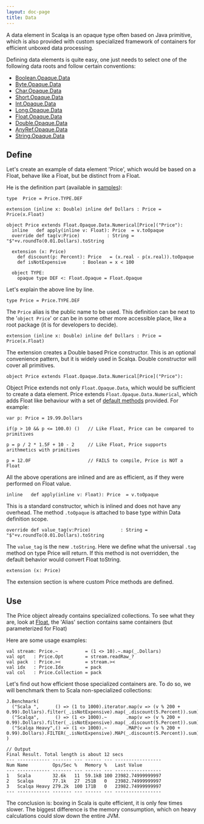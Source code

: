 ```yaml
---
layout: doc-page
title: Data
---
```


A data element in Scalqa is an opaque type often based on Java primitive, which is also provided with custom 
specialized framework of containers for efficient unboxed data processing.  

Defining data elements is quite easy, one just needs to select one of the following data roots and follow certain conventions:

- [Boolean.Opaque.Data](../../api/scalqa/lang/boolean/opaque/Data.html)
- [Byte.Opaque.Data](../../api/scalqa/lang/byte/opaque/Data.html) 
- [Char.Opaque.Data](../../api/scalqa/lang/char/opaque/Data.html) 
- [Short.Opaque.Data](../../api/scalqa/lang/short/opaque/Data.html) 
- [Int.Opaque.Data](../../api/scalqa/lang/int/opaque/Data.html) 
- [Long.Opaque.Data](../../api/scalqa/lang/long/opaque/Data.html) 
- [Float.Opaque.Data](../../api/scalqa/lang/float/opaque/Data.html) 
- [Double.Opaque.Data](../../api/scalqa/lang/double/opaque/Data.html) 
- [AnyRef.Opaque.Data](../../api/scalqa/lang/anyref/opaque/Data.html) 
- [String.Opaque.Data](../../api/scalqa/lang/string/opaque/Data.html) 

## Define

Let's create an example of data element 'Price', which would be based on a Float, behave like a Float, but be distinct from a Float.

He is the definition part (available in [samples](https://github.com/scalqa/samples/blob/master/src/example/data/PriceData.scala)):
```
type  Price = Price.TYPE.DEF

extension (inline x: Double) inline def Dollars : Price = Price(x.Float)

object Price extends Float.Opaque.Data.Numerical[Price]("Price"):
  inline   def apply(inline v: Float): Price  = v.toOpaque
  override def tag(v:Price)          : String =  "$"+v.roundTo(0.01.Dollars).toString

  extension (x: Price)
    def discount(p: Percent): Price   = (x.real - p(x.real)).toOpaque
    def isNotExpensive      : Boolean = x < 100

  object TYPE:
    opaque type DEF <: Float.Opaque = Float.Opaque

```
Let's explain the above line by line.  
```  
type Price = Price.TYPE.DEF
```
The `Price` alias is the public name to be used. This definition can be next to the '`object Price`' or can be in some other 
more accessible place, like a root package (it is for developers to decide).

```  
extension (inline x: Double) inline def Dollars : Price = Price(x.Float)
```  
The extension creates a Double based Price constructor. This is an optional convenience pattern, but it is widely used in Scalqa. 
Double constructor will cover all primitives. 

```  
object Price extends Float.Opaque.Data.Numerical[Price]("Price"):
```  
Object Price extends not only `Float.Opaque.Data`, which would be sufficient to create a data element.
Price extends `Float.Opaque.Data.Numerical`, which adds Float like behaviour with a set of 
[default methods](../../api/scalqa/lang/float/opaque/data/Numerical$$_methods.html) provided. For example:
```
var p: Price = 19.99.Dollars

if(p > 10 && p <= 100.0) ()   // Like Float, Price can be compared to primitives   

p = p / 2 * 1.5F + 10 - 2     // Like Float, Price supports arithmetics with primitives

p = 12.0F                     // FAILS to compile, Price is NOT a Float
```
All the above operations are inlined and are as efficient, as if they were performed on Float value.

```
inline   def apply(inline v: Float): Price  = v.toOpaque
```
This is a standard constructor, which is inlined and does not have any overhead. The method `.toOpaque` is attached 
to base type within Data definition scope. 

```
override def value_tag(v:Price)           : String =  "$"+v.roundTo(0.01.Dollars).toString
```
The `value_tag` is the new `.toString`. Here we define what the universal `.tag` method on type Price will return. If this method is
not overridden, the default behavior would convert Float toString.  

```
extension (x: Price)    
```
The extension section is where custom Price methods are defined. 

## Use

The Price object already contains specialized collections. 
To see what they are, look at [Float](../../api/scalqa/lang/Float$.html), the 'Alias' section contains same containers 
(but parameterized for Float)
  
Here are some usage examples:
```
val stream: Price.~          = (1 <> 10).~.map(_.Dollars)
val opt   : Price.Opt        = stream.readRaw_?
val pack  : Price.><         = stream.><
val idx   : Price.Idx        = pack
val col   : Price.Collection = pack
```

Let's find out how efficient those specialized containers are. 
To do so, we will benchmark them to Scala non-specialized collections: 
```
J.Benchmark(
  ("Scala ",      () => (1 to 1000).iterator.map(v => (v % 200 + 0.99).Dollars).filter(_.isNotExpensive).map(_.discount(5.Percent)).sum),
  ("Scalqa",      () => (1 <> 1000).~       .map(v => (v % 200 + 0.99).Dollars).filter(_.isNotExpensive).map(_.discount(5.Percent)).sum),
  ("Scalqa Heavy",() => (1 <> 1000).~       .MAP(v => (v % 200 + 0.99).Dollars).FILTER(_.isNotExpensive).MAP(_.discount(5.Percent)).sum),
)
```
```
// Output
Final Result. Total length is about 12 secs
--- ------------ ------- --- ------ --- -----------------
Num Name         Ops/Sec %   Memory %   Last Value
--- ------------ ------- --- ------ --- -----------------
1   Scala        32.6k   11  59.1kB 100 23982.74999999997
2   Scalqa       77.1k   27  251B   0   23982.74999999997
3   Scalqa Heavy 279.2k  100 171B   0   23982.74999999997
--- ------------ ------- --- ------ --- -----------------
```

The conclusion is: boxing in Scala is quite efficient, it is only few times slower. The biggest difference is the memory consumption, 
which on heavy calculations could slow down the entire JVM. 
    
